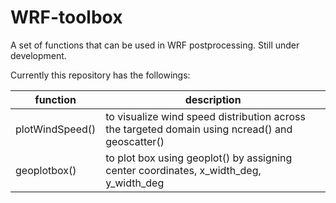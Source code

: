 # WRF-toolbox
A set of functions that can be used in WRF postprocessing. Still under development.

Currently this repository has the followings:

|function|description|
|---|---|
|plotWindSpeed()| to visualize wind speed distribution across the targeted domain using ncread() and geoscatter()|
|geoplotbox()| to plot box using geoplot() by assigning center coordinates, x_width_deg, y_width_deg|
